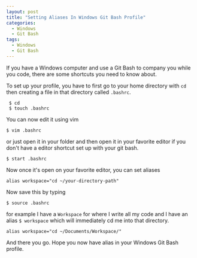 ```yaml
---
layout: post
title: "Setting Aliases In Windows Git Bash Profile"
categories:
  - Windows
  - Git Bash
tags:
  - Windows
  - Git Bash
---
```


If you have a Windows computer and use a Git Bash to company you while you code,
there are some shortcuts you need to know about.

To set up your profile, you have to first go to your home directory with `cd`
then creating a file in that directory called `.bashrc`.
```
 $ cd
 $ touch .bashrc
```
You can now edit it using vim

```
$ vim .bashrc
```

or just open it in your folder and then open it in your favorite editor if you
don't have a editor shortcut set up with your git bash.

```
$ start .bashrc
```

Now once it's open on your favorite editor, you can set aliases

```
alias workspace="cd ~/your-directory-path"
```

Now save this by typing

```
$ source .bashrc
```

for example I have a `Workspace` for where I write all my code and I have an alias
`$ workspace` which will immediately cd me into that directory.

```
alias workspace="cd ~/Documents/Workspace/"
```

And there you go. Hope you now have alias in your Windows Git Bash profile.
